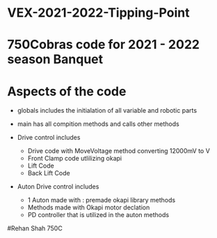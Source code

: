 # VEX-2021-2022-Tipping-Point
# 750Cobras code for 2021 - 2022 season Banquet


# Aspects of the code
- globals includes the initialation of all variable and robotic parts
- main has all compition methods and calls other methods

- Drive control includes
    - Drive code with MoveVoltage method converting 12000mV to V
    - Front Clamp code utlilizing okapi 
    - Lift Code
    - Back Lift Code

- Auton Drive control includes
    - 1 Auton made with : premade okapi library methods
    - Methods made with Okapi motor declation
    - PD controller that is utilized in the auton methods

#Rehan Shah 750C
